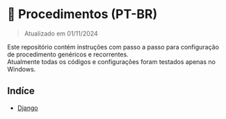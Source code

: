 # 📕 Procedimentos (PT-BR)

> Atualizado em 01/11/2024

Este repositório contém instruções com passo a passo para configuração de procedimento genéricos e recorrentes.  
Atualmente todas os códigos e configurações foram testados apenas no Windows.

## Indíce
- [Django](Django)
